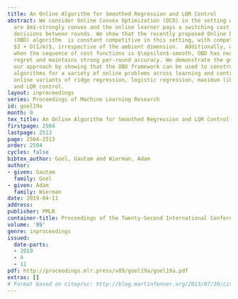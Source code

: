 ```yaml
---
title: An Online Algorithm for Smoothed Regression and LQR Control
abstract: We consider Online Convex Optimization (OCO) in the setting where the costs
  are $m$-strongly convex and the online learner pays a switching cost for changing
  decisions between rounds. We show that the recently proposed Online Balanced Descent
  (OBD) algorithm  is constant competitive in this setting, with competitive ratio
  $3 + O(1/m)$, irrespective of the ambient dimension.  Additionally, we show that
  when the sequence of cost functions is $\epsilon$-smooth, OBD has near-optimal dynamic
  regret and maintains strong per-round accuracy. We demonstrate the generality of
  our approach by showing that the OBD framework can be used to construct competitive
  algorithms for a variety of online problems across learning and control, including
  online variants of ridge regression, logistic regression, maximum likelihood estimation,
  and LQR control.
layout: inproceedings
series: Proceedings of Machine Learning Research
id: goel19a
month: 0
tex_title: An Online Algorithm for Smoothed Regression and LQR Control
firstpage: 2504
lastpage: 2513
page: 2504-2513
order: 2504
cycles: false
bibtex_author: Goel, Gautam and Wierman, Adam
author:
- given: Gautam
  family: Goel
- given: Adam
  family: Wierman
date: 2019-04-11
address: 
publisher: PMLR
container-title: Proceedings of the Twenty-Second International Conference on Artificial Intelligence and Statistics
volume: '89'
genre: inproceedings
issued:
  date-parts:
  - 2019
  - 4
  - 11
pdf: http://proceedings.mlr.press/v89/goel19a/goel19a.pdf
extras: []
# Format based on citeproc: http://blog.martinfenner.org/2013/07/30/citeproc-yaml-for-bibliographies/
---
```

